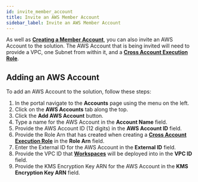 ```yaml
---
id: invite_member_account
title: Invite an AWS Member Account
sidebar_label: Invite an AWS Member Account
---
```


As well as [**Creating a Member Account**](create_member_account), you can also invite an AWS Account to the solution. The AWS Account that is being invited will need to provide a VPC, one Subnet from within it, and a [**Cross Account Execution Role**](cross_account_execution_role).

## Adding an AWS Account

To add an AWS Account to the solution, follow these steps:

1. In the portal navigate to the **Accounts** page using the menu on the left.
2. Click on the **AWS Accounts** tab along the top.
3. Click the **Add AWS Account** button.
4. Type a name for the AWS Account in the **Account Name** field.
5. Provide the AWS Account ID (12 digits) in the **AWS Account ID** field.
6. Provide the Role Arn that has created when creating a [**Cross Account Execution Role**](cross_account_execution_role) in the **Role Arn** field.
7. Enter the External ID for the AWS Account in the **External ID** field.
8. Provide the VPC ID that [**Workspaces**](../../../common/workspaces/introduction.md) will be deployed into in the **VPC ID** field.
9. Provide the KMS Encryption Key ARN for the AWS Account in the **KMS Encryption Key ARN** field.
